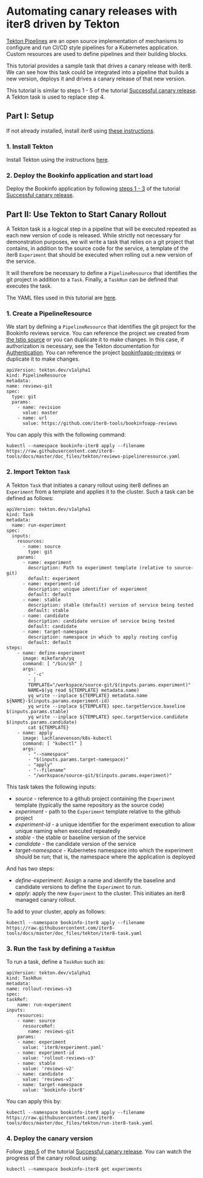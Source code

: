 # Automating canary releases with iter8 driven by Tekton

[Tekton Pipelines](https://github.com/tektoncd/pipeline/tree/master/docs) are an open source implementation of mechanisms to configure and run CI/CD style pipelines for a Kubernetes application. Custom resources are used to define pipelines and their building blocks.

This tutorial provides a sample task that drives a canary release with iter8. We can see how this task could be integrated into a pipeline that builds a new version, deploys it and drives a canary release of that new version.

This tutorial is similar to steps 1 - 5 of the tutorial [Successful canary release](iter8_bookinfo_istio.md#part-1-successful-canary-release-reviews-v2-to-reviews-v3). A Tekton task is used to replace step 4.

## Part I: Setup

If not already installed, install _iter8_ using [these instructions](iter8_install.md).

### 1. Install Tekton

Install Tekton using the instructions [here](https://github.com/tektoncd/pipeline/blob/master/docs/install.md).

### 2. Deploy the Bookinfo application and start load

Deploy the Bookinfo application by following [steps 1 - 3](iter8_bookinfo_istio.md#1-deploy-the-bookinfo-application) of the tutorial [Successful canary release](iter8_bookinfo_istio.md#part-1-successful-canary-release-reviews-v2-to-reviews-v3).

## Part II: Use Tekton to Start Canary Rollout

A Tekton task is a logical step in a pipeline that will be executed repeated as each new version of code is released. While strictly not necessary for demonstration purposes, we will write a task that relies on a git project that contains, in addition to the source code for the service, a template of the iter8 `Experiment` that should be executed when rolling out a new version of the service.

It will therefore be necessary to define a `PipelineResource` that identifies the git project in addition to a `Task`. Finally, a `TaskRun` can be defined that executes the task.

The YAML files used in this tutorial are [here](https://github.com/iter8-tools/docs/tree/master/doc_files/tekton).

### 1. Create a PipelineResource

We start by defining a `PipelineResource` that identifies the git project for the Bookinfo reviews service. You can reference the project we created from [the Istio source](https://github.com/istio/istio/tree/master/samples/bookinfo/src/reviews) or you can duplicate it to make changes. In this case, if authorization is necessary, see the Tekton documentation for [Authentication](https://github.com/tektoncd/pipeline/blob/master/docs/auth.md).
You can reference the project [bookinfoapp-reviews](https://github.com/iter8-tools/bookinfoapp-reviews) or duplicate it to make changes.

    apiVersion: tekton.dev/v1alpha1
    kind: PipelineResource
    metadata:
    name: reviews-git
    spec:
      type: git
      params:
        - name: revision
          value: master
        - name: url
          value: https://github.com/iter8-tools/bookinfoapp-reviews

You can apply this with the following command:

    kubectl --namespace bookinfo-iter8 apply --filename https://raw.githubusercontent.com/iter8-tools/docs/master/doc_files/tekton/reviews-pipelineresource.yaml

### 2. Import Tekton `Task`

A Tekton `Task` that initiates a canary rollout using iter8 defines an `Experiment` from a template and applies it to the cluster. Such a task can be defined as follows:

    apiVersion: tekton.dev/v1alpha1
    kind: Task
    metadata:
      name: run-experiment
    spec:
      inputs:
        resources:
          - name: source
            type: git
        params:
          - name: experiment
            description: Path to experiment template (relative to source-git)
            default: experiment
          - name: experiment-id
            description: unique identifier of experiment 
            default: default
          - name: stable
            description: stable (default) version of service being tested
            default: stable
          - name: candidate
            description: candidate version of service being tested 
            default: candidate
          - name: target-namespace
            description: namespace in which to apply routing config
            default: default
    steps:
        - name: define-experiment
          image: mikefarah/yq
          command: [ "/bin/sh" ]
          args:
            - '-c'
            - |
            TEMPLATE="/workspace/source-git/$(inputs.params.experiment)"
            NAME=$(yq read ${TEMPLATE} metadata.name)
            yq write --inplace ${TEMPLATE} metadata.name ${NAME}-$(inputs.params.experiment-id)
            yq write --inplace ${TEMPLATE} spec.targetService.baseline $(inputs.params.stable)
            yq write --inplace ${TEMPLATE} spec.targetService.candidate $(inputs.params.candidate)
            cat ${TEMPLATE}
        - name: apply
          image: lachlanevenson/k8s-kubectl
          command: [ "kubectl" ]
          args:
            - "--namespace"
            - "$(inputs.params.target-namespace)"
            - "apply"
            - "--filename"
            - "/workspace/source-git/$(inputs.params.experiment)"

This task takes the following inputs:

- _source_ - reference to a github project containing the `Experiment` template (typically the same repository as the source code)
- _experiment_ - path to the `Experiment` template relative to the github project
- _experiment-id_ - a unique identifier for the experiment execution to allow unique naming when executed repeatedly
- _stable_ - the stable or baseline version of the service
- _candidate_ - the candidate version of the service
- _target-namespace_ - Kubernetes namespace into which the experiment should be run; that is, the namespace where the application is deployed

And has two steps:

- _define-experiment_: Assign a name and identify the baseline and candidate versions to define the `Experiment` to run.
- _apply_: apply the new `Experiment` to the cluster. This initiates an iter8 managed canary rollout.

To add to your cluster, apply as follows:

    kubectl --namespace bookinfo-iter8 apply --filename https://raw.githubusercontent.com/iter8-tools/docs/master/doc_files/tekton/iter8-task.yaml

### 3. Run the `Task` by defining a `TaskRun`

To run a task, define a `TaskRun` such as:

    apiVersion: tekton.dev/v1alpha1
    kind: TaskRun
    metadata:
    name: rollout-reviews-v3
    spec:
    taskRef:
        name: run-experiment
    inputs:
        resources:
        - name: source
          resourceRef:
            name: reviews-git
        params:
        - name: experiment
          value: 'iter8/experiment.yaml'
        - name: experiment-id
          value: 'rollout-reviews-v3'
        - name: stable
          value: 'reviews-v2'
        - name: candidate
          value: 'reviews-v3'
        - name: target-namespace
          value: 'bookinfo-iter8'

You can apply this by:

    kubectl --namespace bookinfo-iter8 apply --filename https://raw.githubusercontent.com/iter8-tools/docs/master/doc_files/tekton/run-iter8-task.yaml

### 4. Deploy the canary version

Follow [step 5](iter8_bookinfo_istio.md#5-deploy-the-canary-version-and-start-the-rollout) of the tutorial [Successful canary release](iter8_bookinfo_istio.md#part-1-successful-canary-release-reviews-v2-to-reviews-v3).
You can watch the progress of the canary rollout using:

    kubectl --namespace bookinfo-iter8 get experiments
